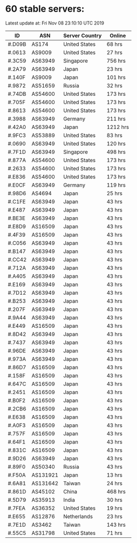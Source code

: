 # 60 stable servers:

Latest update at: Fri Nov 08 23:10:10 UTC 2019

| ID | ASN | Server Country | Online |
| -- | --- | -------------- | ------ |
| #.D09B | AS174 | United States | 68 hrs |
| #.0613 | AS9009 | United States | 27 hrs |
| #.3C59 | AS63949 | Singapore | 756 hrs |
| #.2A79 | AS63949 | Japan | 23 hrs |
| #.140F | AS9009 | Japan | 101 hrs |
| #.9872 | AS51659 | Russia | 32 hrs |
| #.74DB | AS54600 | United States | 173 hrs |
| #.705F | AS54600 | United States | 173 hrs |
| #.8613 | AS54600 | United States | 173 hrs |
| #.3988 | AS63949 | Germany | 211 hrs |
| #.42A0 | AS63949 | Japan | 1212 hrs |
| #.9FC3 | AS53889 | United States | 83 hrs |
| #.0690 | AS63949 | United States | 120 hrs |
| #.7F1D | AS63949 | Singapore | 498 hrs |
| #.877A | AS54600 | United States | 173 hrs |
| #.2633 | AS54600 | United States | 173 hrs |
| #.E836 | AS54600 | United States | 173 hrs |
| #.E0CF | AS63949 | Germany | 119 hrs |
| #.98D6 | AS4694 | Japan | 25 hrs |
| #.C1FE | AS63949 | Japan | 43 hrs |
| #.E487 | AS63949 | Japan | 43 hrs |
| #.BE3E | AS63949 | Japan | 43 hrs |
| #.E8D9 | AS16509 | Japan | 43 hrs |
| #.4F39 | AS16509 | Japan | 43 hrs |
| #.C056 | AS63949 | Japan | 43 hrs |
| #.B147 | AS63949 | Japan | 43 hrs |
| #.CC42 | AS63949 | Japan | 43 hrs |
| #.712A | AS63949 | Japan | 43 hrs |
| #.A405 | AS63949 | Japan | 43 hrs |
| #.E169 | AS63949 | Japan | 43 hrs |
| #.7D12 | AS63949 | Japan | 43 hrs |
| #.B253 | AS63949 | Japan | 43 hrs |
| #.207F | AS63949 | Japan | 43 hrs |
| #.9A44 | AS63949 | Japan | 43 hrs |
| #.E449 | AS16509 | Japan | 43 hrs |
| #.8D42 | AS63949 | Japan | 43 hrs |
| #.7437 | AS63949 | Japan | 43 hrs |
| #.96DE | AS63949 | Japan | 43 hrs |
| #.973A | AS63949 | Japan | 43 hrs |
| #.86D7 | AS16509 | Japan | 43 hrs |
| #.158F | AS16509 | Japan | 43 hrs |
| #.647C | AS16509 | Japan | 43 hrs |
| #.2451 | AS16509 | Japan | 43 hrs |
| #.B0F2 | AS16509 | Japan | 43 hrs |
| #.2CB6 | AS16509 | Japan | 43 hrs |
| #.E638 | AS16509 | Japan | 43 hrs |
| #.A0F3 | AS16509 | Japan | 43 hrs |
| #.757F | AS16509 | Japan | 43 hrs |
| #.64F1 | AS16509 | Japan | 43 hrs |
| #.831C | AS16509 | Japan | 43 hrs |
| #.9D26 | AS63949 | Japan | 43 hrs |
| #.89F0 | AS50340 | Russia | 43 hrs |
| #.F50A | AS131921 | Japan | 13 hrs |
| #.6A81 | AS131642 | Taiwan | 24 hrs |
| #.861D | AS45102 | China | 468 hrs |
| #.5D79 | AS35913 | India | 30 hrs |
| #.7FEA | AS36352 | United States | 19 hrs |
| #.E655 | AS12876 | Netherlands | 23 hrs |
| #.7E1D | AS3462 | Taiwan | 143 hrs |
| #.55C5 | AS31798 | United States | 71 hrs |


